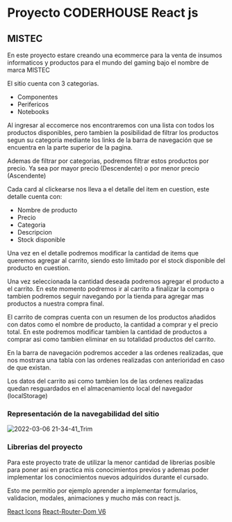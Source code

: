 # Proyecto CODERHOUSE React js

## MISTEC 

En este proyecto estare creando una ecommerce para la venta de insumos informaticos y productos para el mundo del gaming bajo el nombre de marca MISTEC 

El sitio cuenta con 3 categorias.

- Componentes
- Perifericos
- Notebooks

Al ingresar al eccomerce nos encontraremos con una lista con todos los productos disponibles, pero tambien la posibilidad de filtrar los productos segun su categoria mediante los links de la barra de navegación que se encuentra en la parte superior de la pagina.

Ademas de filtrar por categorias, podremos filtrar estos productos por precio. Ya sea por mayor precio (Descendente) o por menor precio (Ascendente)

Cada card al clickearse nos lleva a el detalle del item en cuestion, este detalle cuenta con:

- Nombre de producto
- Precio
- Categoria
- Descripcion 
- Stock disponible

Una vez en el detalle podremos modificar la cantidad de items que queremos agregar al carrito, siendo esto limitado por el stock disponible del producto en cuestion.

Una vez seleccionada la cantidad deseada podremos agregar el producto a el carrito. En este momento podremos ir al carrito a finalizar la compra o tambien podremos seguir navegando por la tienda para agregar mas productos a nuestra compra final.

El carrito de compras cuenta con un resumen de los productos añadidos con datos como el nombre de producto, la cantidad a comprar y el precio total. En este podremos modificar tambien la cantidad de productos a comprar asi como tambien eliminar en su totalidad productos del carrito.

En la barra de navegación podremos acceder a las ordenes realizadas, que nos mostrara una tabla con las ordenes realizadas con anterioridad en caso de que existan.

Los datos del carrito asi como tambien los de las ordenes realizadas quedan resguardados en el almacenamiento local del navegador (localStorage)

### Representación de la navegabilidad del sitio

![2022-03-06 21-34-41_Trim](https://user-images.githubusercontent.com/78933518/156951759-543542de-3362-4142-8421-977c3eda7cfa.gif)

### Librerias del proyecto

Para este proyecto trate de utilizar la menor cantidad de librerias posible para poner asi en practica mis conocimientos previos y ademas poder implementar los conocimientos nuevos adquiridos durante el cursado.

Esto me permitio por ejemplo aprender a implementar formularios, validacion, modales, animaciones y mucho más con react js.

[React Icons](https://react-icons.github.io/react-icons)
[React-Router-Dom V6](https://reactrouter.com/docs/en/v6)
